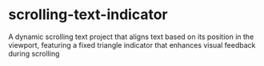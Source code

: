 # scrolling-text-indicator
A dynamic scrolling text project that aligns text based on its position in the viewport, featuring a fixed triangle indicator that enhances visual feedback during scrolling
